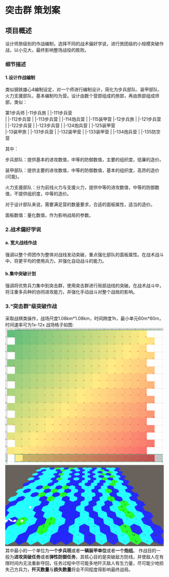 # 突击群 策划案
## 项目概述
设计师旅级别的作战编制，选择不同的战术偏好学说，进行旅团级的小规模突破作战，以小见大，最终影响整场战役的胜败。
### 细节描述
#### 1.设计作战编制

类似钢铁雄心4编制设定，对一个师进行编制设计，简化为步兵部队、装甲部队、火力支援部队，基本编制均为营。设计由数个营部组成的旅部，再由旅部组成师部，类似：

第1步兵师 
|-11步兵旅 
| |-111步兵营  
| |-112步兵营 
| |-113步兵营 
| |-114炮兵营 
| |-115装甲营 
|-12步兵旅 
| |-121步兵营 
| |-122步兵营 
| |-123步兵营 
| |-124炮兵营 
| |-125装甲营  
|-13装甲旅 
| |-131步兵营 
| |-132装甲营 
| |-133装甲营 
| |-134炮兵营 
| |-135防空营 

其中：

步兵部队：提供基本的进攻数值，中等的防御数值，主要的组织度，低廉的造价。

装甲部队：提供主要的进攻数值，中等的防御数值，基本的组织度，高昂的造价(可能)。

火力支援部队：分为前线火力与支援火力，提供中等的进攻数值，中等的防御数值，不提供组织度，中等的造价。

对于设计部队来说，需要满足营的数量要求，合适的面板属性，适当的造价。

面板数值：量化数值，作为影响战局的参数。
### 2.战术偏好学说
#### a. 宽大战线作战
强调以整个师团作为整体对战线发动突破，重点强化部队的面板属性。在战术战斗中，将更平均的使用兵力，并强化自动战斗的能力。
#### b.集中突破计划
强调将优势兵力集中到突击群，使用突击群进行局部战线的突破。在战术战斗中，将注重多兵种的协同进攻能力，并强化手动战斗对整个战局的影响。
### 3.“突击群”级突破作战

采取战棋类操作，战场尺度1.08km\*1.08km，时间跨度1h，最小单元60m\*60m，时间速率可为1x-12x 
战场格子如图:![image](markdownpic/p1.png "p1") 
![image](markdownpic/p2.png "p2") 
其中最小的一个单位为**一个步兵班**或者**一辆装甲单位**或者**一个炮组**。 
作战目的一般为**进攻突破任务**或者**弹性防御任务**，其核心目的是突破敌方防线，并使敌人在有限时间内无法重新夺回，任务过程中尽可能多地歼灭敌人有生力量，尽可能少地损失己方兵力，**歼灭数量**与**损失数量**将会不同程度得影响最终战局。
